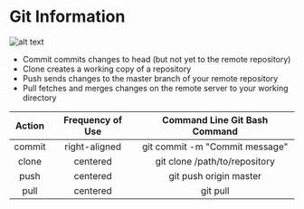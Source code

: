 # Git Information

![alt text][logo]

[logo]: http://shijuvarghese.com/wp-content/uploads/2018/03/git-logo.png "Git Logo"

- Commit commits changes to head (but not yet to the remote repository)
- Clone creates a working copy of a repository
- Push sends changes to the master branch of your remote repository
- Pull fetches and merges changes on the remote server to your working directory

| Action  | Frequency of Use | Command Line Git Bash Command |
|:-----------:|:--------------:|:----:|
| commit        | right-aligned     | git commit -m "Commit message" |
| clone         | centered          | git clone /path/to/repository |
| push          | centered          | git push origin master |
| pull          | centered          | git pull |

